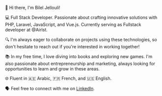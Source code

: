 👋 Hi there, I'm Bilel Jellouli!

💻 Full Stack Developer. Passionate about crafting innovative solutions with PHP, Laravel, JavaScript, and Vue.js. Currently serving as Fullstack developer at @Airlst.

🔍 I'm always eager to collaborate on projects using these technologies, so don't hesitate to reach out if you're interested in working together!

📚 In my free time, I love diving into books and exploring new games. I'm also passionate about entrepreneurship and marketing, always looking for opportunities to learn and grow in these areas.

🌐 Fluent in 🇦🇪 Arabic, 🇫🇷 French, and 🇺🇸 English.

🗣️ Feel free to connect with me on [LinkedIn](https://www.linkedin.com/in/bileljellouli/). 
